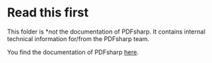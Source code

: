 ﻿# Read this first

This folder is **not* the documentation of PDFsharp.
It contains internal technical information for/from the PDFsharp team.

You find the documentation of PDFsharp [here](https://docs.pdfsharp.net/).